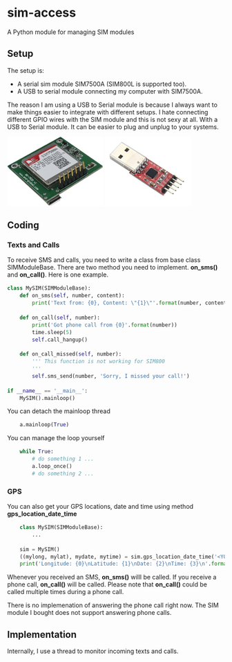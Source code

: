 # sim-access
A Python module for managing SIM modules


## Setup
The setup is:
- A serial sim module SIM7500A (SIM800L is supported too).
- A USB to serial module connecting my computer with SIM7500A. 

The reason I am using a USB to Serial module is because I always want to make things easier to integrate with different setups. I hate connecting different GPIO wires with the SIM module and this is not sexy at all. With a USB to Serial module. It can be easier to plug and unplug to your systems.

<img src="./images/sim7500a.jpeg" height=160> <img src="./images/usb-to-serial.jpeg" width=200>


## Coding

### Texts and Calls

To receive SMS and calls, you need to write a class from base class SIMModuleBase. There are two method you need to implement. **on_sms()** and **on_call()**. Here is one example.

```python
class MySIM(SIMModuleBase):
    def on_sms(self, number, content):
        print('Text from: {0}, Content: \"{1}\"'.format(number, content))

    def on_call(self, number):
        print('Got phone call from {0}'.format(number))
        time.sleep(5)
        self.call_hangup()

    def on_call_missed(self, number):
        ''' This function is not working for SIM800
        '''
        self.sms_send(number, 'Sorry, I missed your call!')

if __name__ == '__main__':
    MySIM().mainloop()

```

You can detach the mainloop thread

``` python
    a.mainloop(True)
```

You can manage the loop yourself

``` python
    while True:
        # do something 1 ...
        a.loop_once()
        # do something 2 ...
```

### GPS

You can also get your GPS locations, date and time using method **gps_location_date_time**

``` python
    class MySIM(SIMModuleBase):
        ...
    
    sim = MySIM()
    ((mylong, mylat), mydate, mytime) = sim.gps_location_date_time('<YOUR APN>')
    print('Longitude: {0}\nLatitude: {1}\nDate: {2}\nTime: {3}\n'.format(mylong, mylat, mydate, mytime))
```


Whenever you received an SMS, **on_sms()** willl be called. If you receive a phone call, **on_call()** will be called. Please note that **on_call()** could be called multiple times during a phone call.

There is no implemenation of answering the phone call right now. The SIM module I bought does not support answering phone calls.

## Implementation

Internally, I use a thread to monitor incoming texts and calls.
